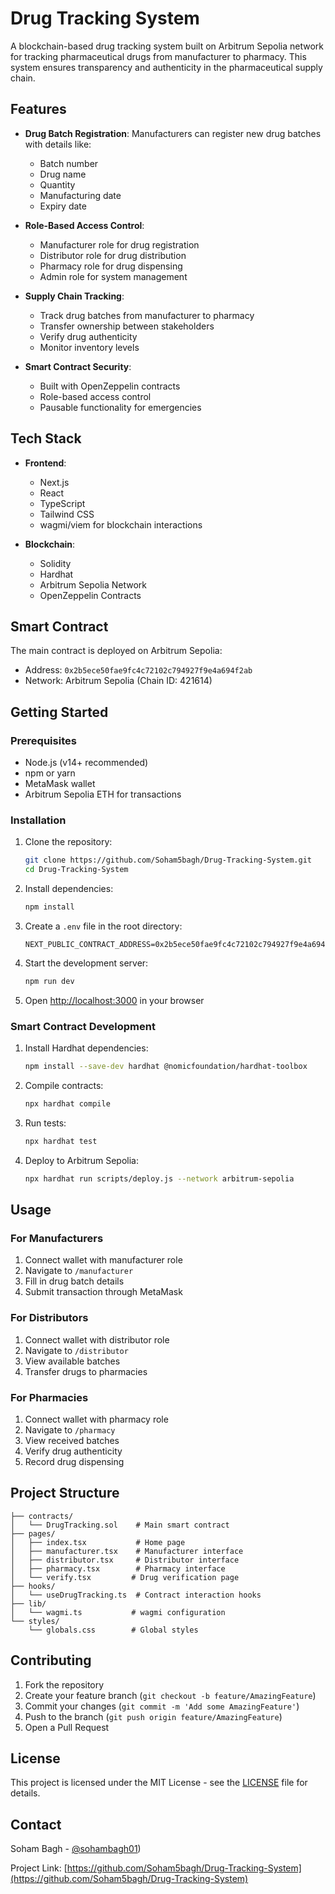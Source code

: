 # Drug Tracking System

A blockchain-based drug tracking system built on Arbitrum Sepolia network for tracking pharmaceutical drugs from manufacturer to pharmacy. This system ensures transparency and authenticity in the pharmaceutical supply chain.

## Features

- **Drug Batch Registration**: Manufacturers can register new drug batches with details like:
  - Batch number
  - Drug name
  - Quantity
  - Manufacturing date
  - Expiry date

- **Role-Based Access Control**:
  - Manufacturer role for drug registration
  - Distributor role for drug distribution
  - Pharmacy role for drug dispensing
  - Admin role for system management

- **Supply Chain Tracking**:
  - Track drug batches from manufacturer to pharmacy
  - Transfer ownership between stakeholders
  - Verify drug authenticity
  - Monitor inventory levels

- **Smart Contract Security**:
  - Built with OpenZeppelin contracts
  - Role-based access control
  - Pausable functionality for emergencies

## Tech Stack

- **Frontend**:
  - Next.js
  - React
  - TypeScript
  - Tailwind CSS
  - wagmi/viem for blockchain interactions

- **Blockchain**:
  - Solidity
  - Hardhat
  - Arbitrum Sepolia Network
  - OpenZeppelin Contracts

## Smart Contract

The main contract is deployed on Arbitrum Sepolia:
- Address: `0x2b5ece50fae9fc4c72102c794927f9e4a694f2ab`
- Network: Arbitrum Sepolia (Chain ID: 421614)

## Getting Started

### Prerequisites

- Node.js (v14+ recommended)
- npm or yarn
- MetaMask wallet
- Arbitrum Sepolia ETH for transactions

### Installation

1. Clone the repository:
   ```bash
   git clone https://github.com/Soham5bagh/Drug-Tracking-System.git
   cd Drug-Tracking-System
   ```

2. Install dependencies:
   ```bash
   npm install
   ```

3. Create a `.env` file in the root directory:
   ```env
   NEXT_PUBLIC_CONTRACT_ADDRESS=0x2b5ece50fae9fc4c72102c794927f9e4a694f2ab
   ```

4. Start the development server:
   ```bash
   npm run dev
   ```

5. Open [http://localhost:3000](http://localhost:3000) in your browser

### Smart Contract Development

1. Install Hardhat dependencies:
   ```bash
   npm install --save-dev hardhat @nomicfoundation/hardhat-toolbox
   ```

2. Compile contracts:
   ```bash
   npx hardhat compile
   ```

3. Run tests:
   ```bash
   npx hardhat test
   ```

4. Deploy to Arbitrum Sepolia:
   ```bash
   npx hardhat run scripts/deploy.js --network arbitrum-sepolia
   ```

## Usage

### For Manufacturers

1. Connect wallet with manufacturer role
2. Navigate to `/manufacturer`
3. Fill in drug batch details
4. Submit transaction through MetaMask

### For Distributors

1. Connect wallet with distributor role
2. Navigate to `/distributor`
3. View available batches
4. Transfer drugs to pharmacies

### For Pharmacies

1. Connect wallet with pharmacy role
2. Navigate to `/pharmacy`
3. View received batches
4. Verify drug authenticity
5. Record drug dispensing

## Project Structure

```
├── contracts/
│   └── DrugTracking.sol    # Main smart contract
├── pages/
│   ├── index.tsx           # Home page
│   ├── manufacturer.tsx    # Manufacturer interface
│   ├── distributor.tsx     # Distributor interface
│   ├── pharmacy.tsx        # Pharmacy interface
│   └── verify.tsx         # Drug verification page
├── hooks/
│   └── useDrugTracking.ts  # Contract interaction hooks
├── lib/
│   └── wagmi.ts           # wagmi configuration
└── styles/
    └── globals.css        # Global styles
```

## Contributing

1. Fork the repository
2. Create your feature branch (`git checkout -b feature/AmazingFeature`)
3. Commit your changes (`git commit -m 'Add some AmazingFeature'`)
4. Push to the branch (`git push origin feature/AmazingFeature`)
5. Open a Pull Request

## License

This project is licensed under the MIT License - see the [LICENSE](LICENSE) file for details.

## Contact

Soham Bagh - [@sohambagh01](https://x.com/sohambagh01))

Project Link: [https://github.com/Soham5bagh/Drug-Tracking-System](https://github.com/Soham5bagh/Drug-Tracking-System)
